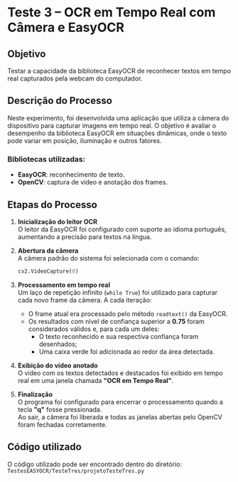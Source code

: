 # Teste 3 – OCR em Tempo Real com Câmera e EasyOCR

## Objetivo

Testar a capacidade da biblioteca EasyOCR de reconhecer textos em tempo real capturados pela webcam do computador.

## Descrição do Processo

Neste experimento, foi desenvolvida uma aplicação que utiliza a câmera do dispositivo para capturar imagens em tempo real. O objetivo é avaliar o desempenho da biblioteca EasyOCR em situações dinâmicas, onde o texto pode variar em posição, iluminação e outros fatores.

### Bibliotecas utilizadas:

- **EasyOCR**: reconhecimento de texto.
- **OpenCV**: captura de vídeo e anotação dos frames.

## Etapas do Processo

1. **Inicialização do leitor OCR**  
   O leitor da EasyOCR foi configurado com suporte ao idioma português, aumentando a precisão para textos na língua.

2. **Abertura da câmera**  
   A câmera padrão do sistema foi selecionada com o comando:  
   ```python
   cv2.VideoCapture(0)

3. **Processamento em tempo real**  
   Um laço de repetição infinito (`while True`) foi utilizado para capturar cada novo frame da câmera. A cada iteração:  
   - O frame atual era processado pelo método `readtext()` da EasyOCR.  
   - Os resultados com nível de confiança superior a **0.75** foram considerados válidos e, para cada um deles:  
     - O texto reconhecido e sua respectiva confiança foram desenhados;  
     - Uma caixa verde foi adicionada ao redor da área detectada.  

4. **Exibição do vídeo anotado**  
   O vídeo com os textos detectados e destacados foi exibido em tempo real em uma janela chamada **"OCR em Tempo Real"**.

5. **Finalização**  
   O programa foi configurado para encerrar o processamento quando a tecla **"q"** fosse pressionada.  
   Ao sair, a câmera foi liberada e todas as janelas abertas pelo OpenCV foram fechadas corretamente.  

## Código utilizado

O código utilizado pode ser encontrado dentro do diretório:  
`TestesEASYOCR/TesteTres/projetoTesteTres.py`
